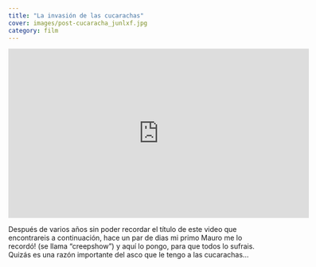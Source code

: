 ```yaml
---
title: "La invasión de las cucarachas"
cover: images/post-cucaracha_junlxf.jpg
category: film
---
```


<iframe allowfullscreen="" frameborder="0" height="340" src="http://www.youtube.com/embed/Yob2uziCHaQ?feature=oembed" width="604"></iframe>

Después de varios años sin poder recordar el título de este video que encontrareis a continuación, hace un par de dias mi primo Mauro me lo recordó! (se llama “creepshow”) y aquí lo pongo, para que todos lo sufrais. Quizás es una razón importante del asco que le tengo a las cucarachas…
